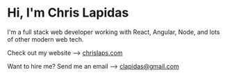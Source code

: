 # Hi, I'm Chris Lapidas
I'm a full stack web developer working with React, Angular, Node, and lots of other modern web tech.

Check out my website --> [chrislaps.com](https://www.chrislaps.com)

Want to hire me? Send me an email --> clapidas@gmail.com
